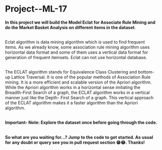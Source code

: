 # Project--ML-17

<table>


**In this project we will build the Model Eclat for Associate Rule Mining and do the Market Basket Analysis on different items in the dataset**.<br></br>  


  Eclat algorithm is data mining algorithm which is used to find frequent items. 
  As we already know, some association rule mining algorithm uses horizontal data format and some of them uses a vertical data format for generation of frequent itemsets. 
  Eclat can not use horizontal database.<br></br>

  The ECLAT algorithm stands for Equivalence Class Clustering and bottom-up Lattice Traversal.
  It is one of the popular methods of Association Rule mining. It is a more efficient and scalable version of the Apriori algorithm.
  While the Apriori algorithm works in a horizontal sense imitating the Breadth-First Search of a graph, the ECLAT algorithm works in a vertical manner just like the Depth-    First Search of a graph.
  This vertical approach of the ECLAT algorithm makes it a faster algorithm than the Apriori algorithm.<br></br>

  
**Important- Note: Explore the dataset once before going through the code.**
</table>

**So what are you waiting for...? Jump to the code to get started. As usual for any doubt or query see you in pull request section 😁😂. Thanks!**

